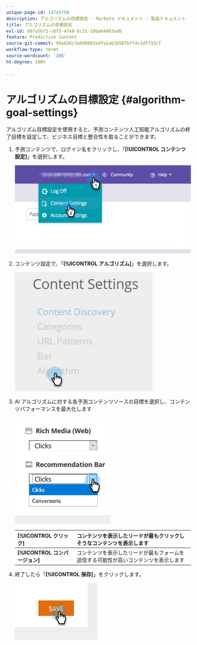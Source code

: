 ```yaml
---
unique-page-id: 14745750
description: アルゴリズムの目標設定 - Marketo ドキュメント - 製品ドキュメント
title: アルゴリズムの目標設定
exl-id: b07a5b71-c6f3-47e8-bc31-10ba64483ad0
feature: Predictive Content
source-git-commit: 09a656c3a0d0002edfa1a61b987bff4c1dff33cf
workflow-type: tm+mt
source-wordcount: '105'
ht-degree: 100%

---
```


# アルゴリズムの目標設定 {#algorithm-goal-settings}

アルゴリズム目標設定を使用すると、予測コンテンツ人工知能アルゴリズムの終了目標を設定して、ビジネス目標と整合性を取ることができます。

1. 予測コンテンツで、ログイン名をクリックし、「**[!UICONTROL コンテンツ設定]**」を選択します。

   ![](assets/1.png)

1. コンテンツ設定で、「**[!UICONTROL アルゴリズム]**」を選択します。

   ![](assets/two-1.png)

1. AI アルゴリズムに対する各予測コンテンツソースの目標を選択し、コンテンツパフォーマンスを最大化します

   ![](assets/three-new.png)

   | **[!UICONTROL クリック]** | コンテンツを表示したリードが最もクリックしそうなコンテンツを表示します |
   |---|---|
   | **[!UICONTROL コンバージョン]** | コンテンツを表示したリードが最もフォームを送信する可能性が高いコンテンツを表示します |

1. 終了したら「**[!UICONTROL 保存]**」をクリックします。

   ![](assets/four.png)
